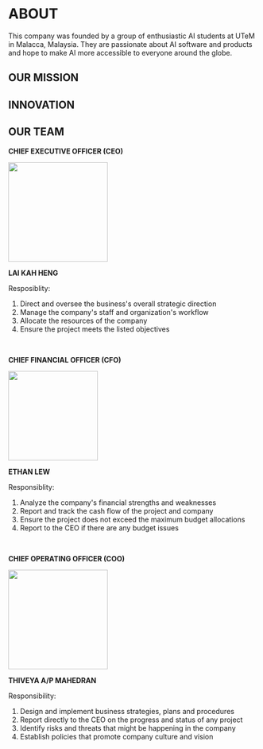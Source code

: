 # ABOUT 
This company was founded by a group of enthusiastic AI students at UTeM in Malacca, Malaysia. They are passionate about AI software and products and hope to make AI more accessible to everyone around the globe.

## OUR MISSION


## INNOVATION


## OUR TEAM
**CHIEF EXECUTIVE OFFICER (CEO)**

<img src="assets/.jpg" width="200" height="auto" />

**LAI KAH HENG**

Resposiblity:
1. Direct and oversee the business's overall strategic direction
2. Manage the company's staff and organization's workflow
3. Allocate the resources of the company
4. Ensure the project meets the listed objectives

<br>

**CHIEF FINANCIAL OFFICER (CFO)**

<img src="assets/.jpeg" width="180" height="auto" />

**ETHAN LEW**

Responsiblity:
1. Analyze the company's financial strengths and weaknesses
2. Report and track the cash flow of the project and company
3. Ensure the project does not exceed the maximum budget allocations 
4. Report to the CEO if there are any budget issues

<br>

**CHIEF OPERATING OFFICER (COO)**

<img src="assets/.jpeg" width="200" height="auto" />

**THIVEYA A/P MAHEDRAN**

Responsibility:
1. Design and implement business strategies, plans and procedures
2. Report directly to the CEO on the progress and status of any project
3. Identify risks and threats that might be happening in the company
4. Establish policies that promote company culture and vision
